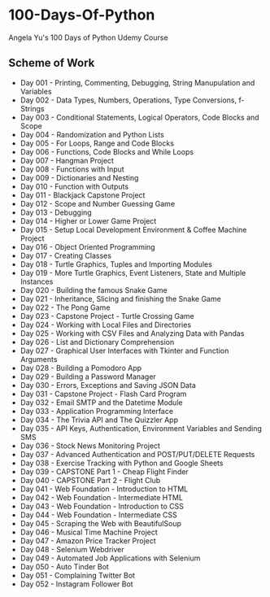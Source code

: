 # 100-Days-Of-Python
 Angela Yu's 100 Days of Python Udemy Course

## Scheme of Work
- Day 001 - Printing, Commenting, Debugging, String Manupulation and Variables
- Day 002 - Data Types, Numbers, Operations, Type Conversions, f-Strings
- Day 003 - Conditional Statements, Logical Operators, Code Blocks and Scope
- Day 004 - Randomization and Python Lists
- Day 005 - For Loops, Range and Code Blocks
- Day 006 - Functions, Code Blocks and While Loops
- Day 007 - Hangman Project
- Day 008 - Functions with Input
- Day 009 - Dictionaries and Nesting
- Day 010 - Function with Outputs
- Day 011 - Blackjack Capstone Project
- Day 012 - Scope and Number Guessing Game
- Day 013 - Debugging
- Day 014 - Higher or Lower Game Project
- Day 015 - Setup Local Development Environment & Coffee Machine Project
- Day 016 - Object Oriented Programming
- Day 017 - Creating Classes
- Day 018 - Turtle Graphics, Tuples and Importing Modules
- Day 019 - More Turtle Graphics, Event Listeners, State and Multiple Instances
- Day 020 - Building the famous Snake Game
- Day 021 - Inheritance, Slicing and finishing the Snake Game
- Day 022 - The Pong Game
- Day 023 - Capstone Project - Turtle Crossing Game
- Day 024 - Working with Local Files and Directories
- Day 025 - Working with CSV Files and Analyzing Data with Pandas
- Day 026 - List and Dictionary Comprehension
- Day 027 - Graphical User Interfaces with Tkinter and Function Arguments
- Day 028 - Building a Pomodoro App
- Day 029 - Building a Password Manager
- Day 030 - Errors, Exceptions and Saving JSON Data
- Day 031 - Capstone Project - Flash Card Program
- Day 032 - Email SMTP and the Datetime Module
- Day 033 - Application Programming Interface
- Day 034 - The Trivia API and The Quizzler App
- Day 035 - API Keys, Authentication, Environment Variables and Sending SMS
- Day 036 - Stock News Monitoring Project
- Day 037 - Advanced Authentication and POST/PUT/DELETE Requests
- Day 038 - Exercise Tracking with Python and Google Sheets
- Day 039 - CAPSTONE Part 1 - Cheap Flight Finder
- Day 040 - CAPSTONE Part 2 - Flight Club
- Day 041 - Web Foundation - Introduction to HTML
- Day 042 - Web Foundation - Intermediate HTML
- Day 043 - Web Foundation - Introduction to CSS
- Day 044 - Web Foundation - Intermediate CSS
- Day 045 - Scraping the Web with BeautifulSoup
- Day 046 - Musical Time Machine Project
- Day 047 - Amazon Price Tracker Project
- Day 048 - Selenium Webdriver
- Day 049 - Automated Job Applications with Selenium
- Day 050 - Auto Tinder Bot
- Day 051 - Complaining Twitter Bot
- Day 052 - Instagram Follower Bot
